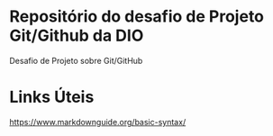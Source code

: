 #  Repositório do desafio de Projeto Git/Github da DIO
Desafio de Projeto sobre Git/GitHub

# Links Úteis
https://www.markdownguide.org/basic-syntax/

